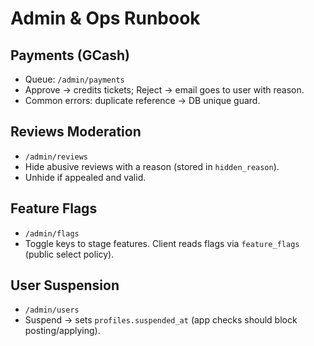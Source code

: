 # Admin & Ops Runbook

## Payments (GCash)
- Queue: `/admin/payments`
- Approve → credits tickets; Reject → email goes to user with reason.
- Common errors: duplicate reference → DB unique guard.

## Reviews Moderation
- `/admin/reviews`
- Hide abusive reviews with a reason (stored in `hidden_reason`).
- Unhide if appealed and valid.

## Feature Flags
- `/admin/flags`
- Toggle keys to stage features. Client reads flags via `feature_flags` (public select policy).

## User Suspension
- `/admin/users`
- Suspend → sets `profiles.suspended_at` (app checks should block posting/applying).
